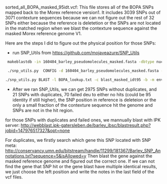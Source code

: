 sorted_all_BOPA_masked_95idt.vcf: This file stores all of the BOPA SNPs mapped back to the Morex reference version1.
It includes 3039 SNPs out of 3071 contexture sequences because we can not figure out the rest of 32  SNPs either because the reference is deletetion or the SNPs are not located in the matched region when we blast the contexture sequence against the masked Morex reference genome V1.

Here are the steps I did to figure out the physical position for those SNPs:

- run SNP_Utils from https://github.com/mojaveazure/SNP_Utils
```bash
 makeblastdb -in 160404_barley_pseudomolecules_masked.fasta -dbtype nucl -parse_seqids

 ./snp_utils.py  CONFIG -d 160404_barley_pseudomolecules_masked.fasta -k -i 95 -c blast_masked_idt95

./snp_utils.py BLAST -l BOPA_lookup.txt -c blast_masked_idt95 -b -m envirass/2013_iSelect_Genetic_Map.map -d -t 100000 -o BOPA_masked_95idt#.vcf
```

- After we ran SNP_Utils, we can get 2975 SNPs without duplicates, and 21 SNPs with duplicates, 70 failed deu to either no hits (could be 95 identity if still higher), the SNP position in reference is deleteion or the only a small fraction of the contexture sequence hit the genome and SNPs are not in the hit region.

for those SNPs with duplicates and failed ones, we mannually blast with IPK server: http://webblast.ipk-gatersleben.de/barley_ibsc/blastresult.php?jobid=147976517327&opt=none

For duplicates, we firstly search which gene this SNP located with SNP meta: http://conservancy.umn.edu/bitstream/handle/11299/181367/Barley_SNP_Annotations.txt?sequence=5&isAllowed=y
Then blast the gene against the masked reference genome and figured out the correct one. If we can not find the gene that SNP hit or the gene blast  have multiple identical results, we just choose the left position and write the notes in the last field of the vcf files.

